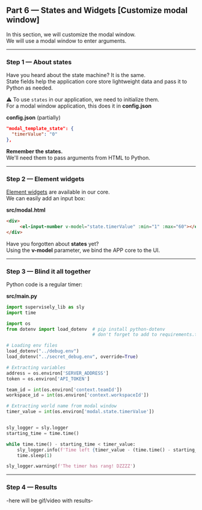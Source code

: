 
<div align="left" markdown>

## **Part 6 — States and Widgets [Customize modal window]**  

</div>  


In this section, we will customize the modal window.  
We will use a modal window to enter arguments.

---
### Step 1 — About states

Have you heard about the state machine? It is the same.  
State fields help the application core store lightweight data and pass it to Python as needed.

⚠️ To use `states` in our application, we need to initialize them.  
For a modal window application, this does it in **config.json**

**config.json** (partially)
```json
"modal_template_state": {
  "timerValue": "0"
},
```

**Remember the states.**  
We'll need them to pass arguments from HTML to Python.


---
### Step 2 — Element widgets

[Element widgets](https://element.eleme.io/1.4/#/en-US/component/input-number) are available in our core.  
We can easily add an input box:



**src/modal.html**  
```HTML
<div>
     <el-input-number v-model="state.timerValue" :min="1" :max="60"></el-input-number>
</div>
```


Have you forgotten about **states** yet?  
Using the **v-model** parameter, we bind the APP core to the UI.

---
### Step 3 — Blind it all together

Python code is a regular timer:



**src/main.py**  
```python
import supervisely_lib as sly
import time

import os
from dotenv import load_dotenv  # pip install python-dotenv
                                # don't forget to add to requirements.txt!

# Loading env files
load_dotenv("../debug.env")
load_dotenv("../secret_debug.env", override=True)

# Extracting variables
address = os.environ['SERVER_ADDRESS']
token = os.environ['API_TOKEN']

team_id = int(os.environ['context.teamId'])
workspace_id = int(os.environ['context.workspaceId'])

# Extracting world name from modal window
timer_value = int(os.environ['modal.state.timerValue'])


sly_logger = sly.logger
starting_time = time.time()

while time.time() - starting_time < timer_value:
    sly_logger.info(f'Time left {timer_value - (time.time() - starting_time)}')
    time.sleep(1)

sly_logger.warning(f'The timer has rang! DZZZZ')
```

---
### Step 4 — Results

-here will be gif/video with results-
